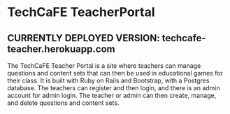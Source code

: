 TechCaFE TeacherPortal
======================
CURRENTLY DEPLOYED VERSION: techcafe-teacher.herokuapp.com
----------------------------------------------------------

The TechCaFE Teacher Portal is a site where teachers can manage questions and content sets that can then be used in educational games for their class. It is built with Ruby on Rails and Bootstrap, with a Postgres database. The teachers can register and then login, and there is an admin account for admin login. The teacher or admin can then create, manage, and delete questions and content sets.